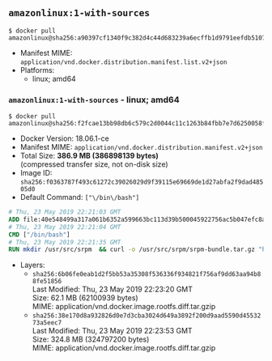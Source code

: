 ## `amazonlinux:1-with-sources`

```console
$ docker pull amazonlinux@sha256:a90397cf1340f9c382d4c44d683239a6ecffb1d9791eefdb5107e6225191f471
```

-	Manifest MIME: `application/vnd.docker.distribution.manifest.list.v2+json`
-	Platforms:
	-	linux; amd64

### `amazonlinux:1-with-sources` - linux; amd64

```console
$ docker pull amazonlinux@sha256:f2fcae13bb98db6c579c2d0044c11c1263b84fbb7e7d6250058f336dee78f567
```

-	Docker Version: 18.06.1-ce
-	Manifest MIME: `application/vnd.docker.distribution.manifest.v2+json`
-	Total Size: **386.9 MB (386898139 bytes)**  
	(compressed transfer size, not on-disk size)
-	Image ID: `sha256:f0363787f493c61272c39026029d9f39115e69669de1d27abfa2f9dad48505d0`
-	Default Command: `["\/bin\/bash"]`

```dockerfile
# Thu, 23 May 2019 22:21:03 GMT
ADD file:40e548499a317a061b6352a599663bc113d39b500045922756ac5b047efc8af7 in / 
# Thu, 23 May 2019 22:21:04 GMT
CMD ["/bin/bash"]
# Thu, 23 May 2019 22:21:35 GMT
RUN mkdir /usr/src/srpm  && curl -o /usr/src/srpm/srpm-bundle.tar.gz "https://amazon-linux-docker-sources.s3-accelerate.amazonaws.com/srpm-bundle-625a3a68ed10fa636aba58fe309d08e4638037f2108b3a37c642b706beb1e08c.tar.gz"  && echo "90ce192c1119a23d810b5699a48d19f016922d56c6ee9700919f403d351eb7df  /usr/src/srpm/srpm-bundle.tar.gz" | sha256sum -c -
```

-	Layers:
	-	`sha256:6b06fe0eab1d2f5bb53a35308f536336f934821f756af9dd63aa94b88fe51856`  
		Last Modified: Thu, 23 May 2019 22:23:20 GMT  
		Size: 62.1 MB (62100939 bytes)  
		MIME: application/vnd.docker.image.rootfs.diff.tar.gzip
	-	`sha256:38e170d8a932826d0e7d3cba3024d649a3892f200d9aad5590d4553273a5eec7`  
		Last Modified: Thu, 23 May 2019 22:23:53 GMT  
		Size: 324.8 MB (324797200 bytes)  
		MIME: application/vnd.docker.image.rootfs.diff.tar.gzip
